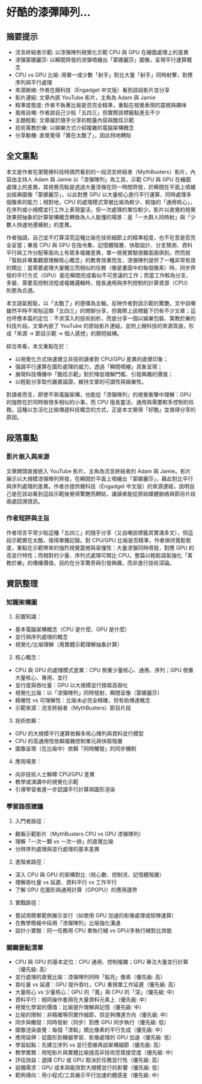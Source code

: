 # 好酷的漆彈陣列...

## 摘要提示
- 流言終結者示範: 以漆彈陣列視覺化示範 CPU 與 GPU 在繪圖處理上的差異
- 漆彈蒙娜麗莎: 以瞬間齊發的漆彈噴繪出「蒙娜麗莎」圖像，呈現平行運算概念
- CPU vs GPU 比喻: 用單一或少數「射手」對比大量「射手」同時射擊，對應序列與平行處理
- 來源脈絡: 作者在癮科技（Engadget 中文版）看到該段影片並分享
- 影片連結: 文章內嵌 YouTube 影片，主角為 Adam 與 Jamie
- 精準度態度: 作者不執著比喻是否完全精準，重點在視覺表現的震撼與趣味
- 風格自嘲: 作者說自己少貼「五四三」但實際該標籤點進去不少
- 主題輕鬆: 文章屬於隨手分享的輕量內容與酷炫示範
- 技術寓教於樂: 以娛樂方式介紹複雜的電腦架構概念
- 分享動機: 直覺覺得「實在太酷了」，因此特地轉貼

## 全文重點
本文是作者在瀏覽癮科技時偶然看到的一段流言終結者（MythBusters）影片，內容由主持人 Adam 與 Jamie 以「漆彈陣列」為工具，示範 CPU 與 GPU 在繪圖處理上的差異。其視覺亮點是透過大量漆彈在同一時間齊發，於瞬間在平面上噴繪出經典圖像「蒙娜麗莎」，以此對應 GPU 以大量核心進行平行運算、同時處理多個像素的能力；相對地，CPU 的處理模式常被比喻為較少、較強的「通用核心」，在序列或小規模並行工作上表現靈活，但一次處理的單位較少。影片以直覺的視覺效果把抽象的計算架構概念轉換為人人能懂的場景：是「一大群人同時射」與「少數人快速地連續射」的差異。

作者強調，自己並不打算深究這種比喻在技術細節上的精準程度，也不在意是否完全妥當；畢竟 CPU 與 GPU 在指令集、記憶體階層、快取設計、分支預測、資料平行與工作分配等面向上有眾多複雜差異，單一視覺實驗很難面面俱到。然而就「幫助非專業觀眾理解核心概念」的教育效果而言，漆彈陣列提供了一種非常有效的類比：當需要處理大量獨立而相似的任務（像是畫面中的每個像素）時，同步齊發的平行方式（GPU）能在瞬間完成看似不可思議的工作；而當工作較為分支、多變、需要高控制流程或複雜邏輯時，擅長通用與序列控制的計算資源（CPU）則更為合適。

本文語氣輕鬆，以「太酷了」的感嘆為主軸，反映作者對該示範的驚艷。文中自嘲雖然平時不常貼這類「五四三」的閒聊分享，但實際上該標籤下仍有不少文章；這也呼應本篇的定位：不求深入的技術剖析，而是分享一個以娛樂包裝、寓教於樂的科技片段。文章內嵌了 YouTube 的原始影片連結，並附上癮科技的來源頁面，形成「來源 → 節目示範 → 個人感想」的簡短結構。

綜合來看，本文重點在於：
- 以視覺化方式快速建立非技術讀者對 CPU/GPU 差異的直覺印象；
- 强調平行運算在圖形處理的威力，透過「瞬間噴繪」具象呈現；
- 展現科技傳播中「酷炫示範」對於降低理解門檻、引發興趣的價值；
- 以輕鬆分享取代嚴肅論證，維持文章的可讀性與娛樂性。

對讀者而言，即使不熟電腦架構，也能從「漆彈陣列」的視覺衝擊中理解：GPU 的強勢在於同時做很多相似的小事，而 CPU 擅長靈活、通用與需要較多控制的任務。這種以生活化比喻傳遞科技概念的方式，正是本文覺得「好酷」並值得分享的原因。

## 段落重點
### 影片嵌入與來源
文章開頭直接嵌入 YouTube 影片，主角為流言終結者的 Adam 與 Jamie。影片展示以大規模漆彈陣列齊發，在瞬間於平面上噴繪出「蒙娜麗莎」，藉此對比平行與序列處理的差異。作者亦提供癮科技（Engadget 中文版）的來源連結，說明自己是在該站看到這段示範後覺得驚艷而轉貼，讓讀者能從原始媒體脈絡與節目片段兩處回溯資訊。

### 作者短評與主旨
作者坦言平常少貼這種「五四三」的隨手分享（又自嘲該標籤其實滿多文），但這段示範實在太酷，值得單獨記錄。對 CPU/GPU 比喻是否精準，作者保持寬鬆態度，重點在示範帶來的強烈視覺震撼與易懂性：大量漆彈同時噴發，對應 GPU 的高並行特性；而相對的少量、序列式處理可類比 CPU。整篇以輕鬆語氣強化「寓教於樂」的傳播價值，目的在分享驚奇與引發興趣，而非進行技術深論。

## 資訊整理

### 知識架構圖
1. 前置知識：
- 基本電腦架構概念（CPU 是什麼、GPU 是什麼）
- 並行與序列處理的概念
- 視覺化/比喻理解（用實體示範理解抽象計算）

2. 核心概念：
- CPU 與 GPU 的處理模式差異：CPU 側重少量核心、通用、序列；GPU 側重大量核心、專用、並行
- 並行度與吞吐量：GPU 以大規模並行換取高吞吐
- 視覺化比喻：以「漆彈陣列」同時發射，瞬間呈像（蒙娜麗莎）
- 精確性 vs 可理解性：比喻未必完全精確，但有助傳達概念
- 示範來源：流言終結者（MythBusters）節目片段

3. 技術依賴：
- GPU 的大規模平行運算依賴多核心陣列與資料並行模型
- CPU 的高通用性依賴複雜控制單元與快取階層
- 圖像呈現（在比喻中）依賴「同時觸發」的同步機制

4. 應用場景：
- 向非技術人士解釋 CPU/GPU 差異
- 教學或演講中的視覺化示範
- 引導學習者進一步認識平行計算與圖形渲染

### 學習路徑建議
1. 入門者路徑：
- 觀看示範影片（MythBusters CPU vs GPU 漆彈陣列）
- 理解「一次一顆 vs 一次一排」的直覺比喻
- 分辨序列處理與並行處理的基本差異

2. 進階者路徑：
- 深入 CPU 與 GPU 的架構對比（核心數、控制流、記憶體階層）
- 理解吞吐量 vs 延遲、資料平行 vs 工作平行
- 了解 GPU 在圖形與通用計算（GPGPU）的應用邊界

3. 實戰路徑：
- 嘗試用簡單範例展示並行（如使用 GPU 加速的影像處理或矩陣運算）
- 在教學簡報中採用「漆彈陣列」比喻強化溝通
- 設計小實驗：同一任務用 CPU 單執行緒 vs GPU/多執行緒對比效能

### 關鍵要點清單
- CPU 與 GPU 的基本定位：CPU 通用、控制複雜；GPU 專注大量並行計算（優先級: 高）
- 並行處理的直覺比喻：漆彈陣列同時「點亮」像素（優先級: 高）
- 吞吐量 vs 延遲：GPU 提升吞吐，CPU 重視單工作延遲（優先級: 高）
- 大量核心 vs 少量核心：GPU 的「寬」與 CPU 的「深」（優先級: 中）
- 資料平行：相同操作套用在大量資料元素上（優先級: 中）
- 視覺化學習的價值：比喻提升理解與記憶（優先級: 中）
- 比喻的限制：非精確等同實作細節，但足夠傳達方向（優先級: 中）
- 同步與觸發：同時發射（同步）對應 GPU 同步執行（優先級: 低）
- 圖像渲染直覺：每個「漆點」類比像素的平行生成（優先級: 中）
- 應用延伸：從圖形到機器學習、影像處理的 GPU 加速（優先級: 低）
- 學習起點：先建立序列 vs 並行思維再談架構細節（優先級: 高）
- 教學實務：用短影片與實體比喻提高非技術受眾接受度（優先級: 中）
- 評估效益：選擇 CPU 或 GPU 取決於任務並行性（優先級: 高）
- 設備需求：GPU 成本與能效對大規模並行的影響（優先級: 低）
- 範例導向：用小程式/工具展示平行加速的體感差（優先級: 中）